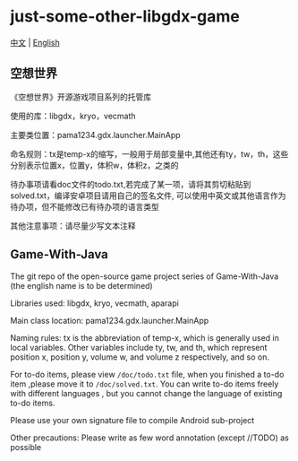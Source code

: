 # just-some-other-libgdx-game

[中文](#空想世界) | [English](#game-with-java)

## 空想世界

《空想世界》开源游戏项目系列的托管库

使用的库：libgdx，kryo，vecmath

主要类位置：pama1234.gdx.launcher.MainApp

命名规则：tx是temp-x的缩写，一般用于局部变量中,其他还有ty，tw，th，这些分别表示位置x，位置y，体积w，体积z，之类的

待办事项请看doc文件的todo.txt,若完成了某一项，请将其剪切粘贴到solved.txt，编译安卓项目请用自己的签名文件, 可以使用中英文或其他语言作为待办项，但不能修改已有待办项的语言类型

其他注意事项：请尽量少写文本注释

## Game-With-Java

The git repo of the open-source game project series of Game-With-Java (the english name is to be determined)

Libraries used: libgdx, kryo, vecmath, aparapi

Main class location: pama1234.gdx.launcher.MainApp

Naming rules: tx is the abbreviation of temp-x, which is generally used in local variables. Other variables include ty, tw, and th, which represent position x, position y, volume w, and volume z respectively, and so on.

For to-do items, please view `/doc/todo.txt` file, when you finished a to-do item ,please move it to `/doc/solved.txt`. You can write to-do items freely with different languages , but you cannot change the language of existing to-do items.

Please use your own signature file to compile Android sub-project

Other precautions: Please write as few word annotation (except //TODO) as possible
